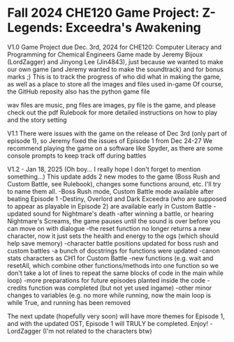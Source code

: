 # Fall 2024 CHE120 Game Project: Z-Legends: Exceedra's Awakening
V1.0
Game Project due Dec. 3rd, 2024 for CHE120: Computer Literacy and Programming for Chemical Engineers
Game made by Jeremy Bijoux (LordZagger) and Jinyong Lee (Jin4843), just because we wanted to make our own game (and Jeremy wanted to make the soundtrack) and for bonus marks ;)
This is to track the progress of who did what in making the game, as well as a place to store all the images and files used in-game
Of course, the GitHub reposity also has the python game file

wav files are music, png files are images, py file is the game, and please check out the pdf Rulebook for more detailed instructions on how to play and the story setting

V1.1
There were issues with the game on the release of Dec 3rd (only part of episode 1), so Jeremy fixed the issues of Episode 1 from Dec 24-27
We recommend playing the game on a software like Spyder, as there are some console prompts to keep track off during battles

V1.2 - Jan 18, 2025
(Oh boy... I really hope I don't forget to mention something...)
This update adds 2 new modes to the game (Boss Rush and Custom Battle, see Rulebook), changes some functions around, etc. I'll try to name them all.
-Boss Rush mode, Custom Battle mode available after beating Episode 1
-Destiny, Overlord and Dark Exceedra (who are supposed to appear as playable in Episode 2) are available early in Custom Battle
-updated sound for Nightmare's death
-after winning a battle, or hearing Nightmare's Screams, the game pauses until the sound is over before you can move on with dialogue
-the reset function no longer returns a new character, now it just sets the health and energy to the ogs (which should help save memory)
-character battle positions updated for boss rush and custom battles
-a bunch of docstrings for functions were updated
-canon stats characters as CH1 for Custom Battle
-new functions (e.g. wait and resetAll, which combine other functions/methods into one function so we don't take a lot of lines to repeat the same blocks of code in the main while loop)
-more preparations for future episodes planted inside the code
-credits function was completed (but not yet used ingame) 
-other minor changes to variables (e.g. no more while running, now the main loop is while True, and running has been removed

The next update (hopefully very soon) will have more themes for Episode 1, and with the updated OST, Episode 1 will TRULY be completed.
Enjoy! -LordZagger (I'm not related to the characters btw)
